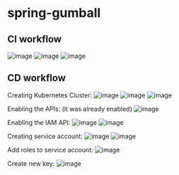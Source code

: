# spring-gumball

## CI workflow

![image](https://github.com/AlpyneDreams/spring-gumball/assets/3376691/7965573d-0530-4230-8220-11e8120b3faa)
![image](https://github.com/AlpyneDreams/spring-gumball/assets/3376691/24a7cddd-9f57-4c37-98b4-ab5ef7100eb7)
![image](https://github.com/AlpyneDreams/spring-gumball/assets/3376691/155cc790-4c40-49de-9aff-fa20516aa84c)

## CD workflow

Creating Kubernetes Cluster:
![image](https://github.com/AlpyneDreams/spring-gumball/assets/3376691/e04a3857-a601-49b9-a27d-27e4052eae8f)
![image](https://github.com/AlpyneDreams/spring-gumball/assets/3376691/6e595caf-4d90-4e7d-a9d0-9fae115ede3a)
![image](https://github.com/AlpyneDreams/spring-gumball/assets/3376691/531002e5-23f3-4cd5-9860-4aac5cb7a2ee)

Enabling the APIs: (it was already enabled)
![image](https://github.com/AlpyneDreams/spring-gumball/assets/3376691/adfbbffa-d40e-4aae-a1ed-e212a96a206e)

Enabling the IAM API:
![image](https://github.com/AlpyneDreams/spring-gumball/assets/3376691/1e19ae2c-31ba-4367-92e8-ffc4431dbcd0)
![image](https://github.com/AlpyneDreams/spring-gumball/assets/3376691/224daff1-4e5b-4a9f-a526-a31c5c41a3bd)

Creating service account:
![image](https://github.com/AlpyneDreams/spring-gumball/assets/3376691/66c6f727-f0bf-450e-937a-4be2f2c43020)
![image](https://github.com/AlpyneDreams/spring-gumball/assets/3376691/8dbb2373-a3a0-4b51-a452-83e9887eaa29)

Add roles to service account:
![image](https://github.com/AlpyneDreams/spring-gumball/assets/3376691/c10a1285-1d56-486e-87bf-dc6a56a2c3ed)

Create new key:
![image](https://github.com/AlpyneDreams/spring-gumball/assets/3376691/d29b3711-702c-44a1-bd6d-99ade24b99ea)

